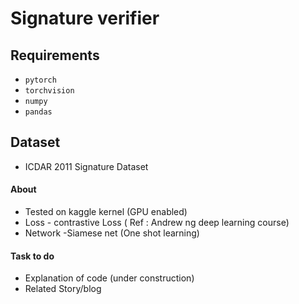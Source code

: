 # Signature verifier

## Requirements
* `pytorch`
* `torchvision`
* `numpy`
* `pandas`

## Dataset
* ICDAR 2011 Signature Dataset 

#### About 

* Tested on kaggle kernel (GPU enabled)
* Loss - contrastive Loss ( Ref : Andrew ng deep learning course)
* Network -Siamese net (One shot learning)

#### Task to do
* Explanation of code (under construction)
* Related Story/blog 


